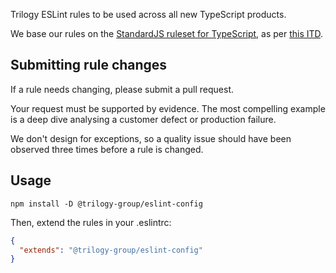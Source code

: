 Trilogy ESLint rules to be used across all new TypeScript products.

We base our rules on the [StandardJS ruleset for TypeScript](https://standardjs.com/#typescript), as per [this ITD](https://docs.google.com/document/d/1FQK4bWzh0YqBsCG52k1AXs-ra0wjyLBl1MGwQd7byaA/edit#heading=h.rkyqn2fv7ea1).

## Submitting rule changes

If a rule needs changing, please submit a pull request.

Your request must be supported by evidence. The most compelling example is a deep dive analysing a customer defect or production failure.

We don't design for exceptions, so a quality issue should have been observed three times before a rule is changed.

## Usage
```
npm install -D @trilogy-group/eslint-config
```

Then, extend the rules in your .eslintrc:
```json
{
  "extends": "@trilogy-group/eslint-config"
}
```
